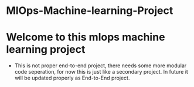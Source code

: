 # MlOps-Machine-learning-Project


# Welcome to this mlops machine learning  project

* This is not proper end-to-end project, there needs some more modular code seperation, for now this is just like a secondary project. In future it will be updated properly as End-to-End project.